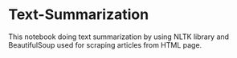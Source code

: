 # Text-Summarization


This notebook doing text summarization by using NLTK library and BeautifulSoup used for scraping articles from HTML page.
